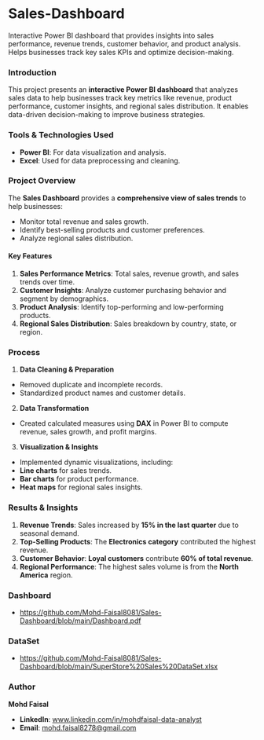 # Sales-Dashboard
Interactive Power BI dashboard that provides insights into sales performance, revenue trends, customer behavior, and product analysis. Helps businesses track key sales KPIs and optimize decision-making.

### **Introduction**  
This project presents an **interactive Power BI dashboard** that analyzes sales data to help businesses track key metrics like revenue, product performance, customer insights, and regional sales distribution. It enables data-driven decision-making to improve business strategies.

### **Tools & Technologies Used**  
- **Power BI**: For data visualization and analysis.  
- **Excel**: Used for data preprocessing and cleaning.  

### **Project Overview**  
The **Sales Dashboard** provides a **comprehensive view of sales trends** to help businesses:  
- Monitor total revenue and sales growth.  
- Identify best-selling products and customer preferences.  
- Analyze regional sales distribution.  

#### **Key Features**  
1. **Sales Performance Metrics**: Total sales, revenue growth, and sales trends over time.  
2. **Customer Insights**: Analyze customer purchasing behavior and segment by demographics.  
3. **Product Analysis**: Identify top-performing and low-performing products.  
4. **Regional Sales Distribution**: Sales breakdown by country, state, or region.  

### **Process**
1. **Data Cleaning & Preparation**  
- Removed duplicate and incomplete records.  
- Standardized product names and customer details.  

2. **Data Transformation**  
- Created calculated measures using **DAX** in Power BI to compute revenue, sales growth, and profit margins.  

3. **Visualization & Insights**  
- Implemented dynamic visualizations, including:  
- **Line charts** for sales trends.  
- **Bar charts** for product performance.  
- **Heat maps** for regional sales insights.  

### **Results & Insights**  
1. **Revenue Trends**: Sales increased by **15% in the last quarter** due to seasonal demand.  
2. **Top-Selling Products**: The **Electronics category** contributed the highest revenue.  
3. **Customer Behavior**: **Loyal customers** contribute **60% of total revenue**.  
4. **Regional Performance**: The highest sales volume is from the **North America** region.

### **Dashboard**
- https://github.com/Mohd-Faisal8081/Sales-Dashboard/blob/main/Dashboard.pdf

### **DataSet**
- https://github.com/Mohd-Faisal8081/Sales-Dashboard/blob/main/SuperStore%20Sales%20DataSet.xlsx

### **Author**  
**Mohd Faisal**  
- **LinkedIn**: www.linkedin.com/in/mohdfaisal-data-analyst
- **Email**: mohd.faisal8278@gmail.com
